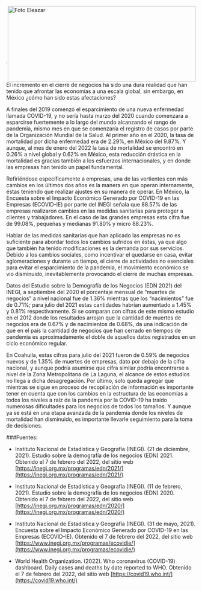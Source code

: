 
<p>
   <a title="ir a Otras Publicaciones" href="http://www.trcimplan.gob.mx/autores/pedro-eleazar-gonzalez-valdez.html"><img class="img-responsive contenido-imagen" src="../imagenes/128/lic-pedro-eleazar-gonzalez-valdez-top2.png" align="right" alt="Foto Eleazar" width="500" height="200"></a>
</p>

</br></br></br></br></br></br></br></br>

---

El incremento en el cierre de negocios ha sido una dura realidad que han tenido que afrontar las economías a una escala global, sin embargo, en México ¿cómo han sido estas afectaciones?

A finales del 2019 comenzó el esparcimiento de una nueva enfermedad llamada COVID-19, y no sería hasta marzo del 2020 cuando comenzara a esparcirse fuertemente a lo largo del mundo alcanzando el rango de pandemia, mismo mes en que se comenzaría el registro de casos por parte de la Organización Mundial de la Salud. Al primer año en el 2020, la tasa de mortalidad por dicha enfermedad era de 2.29%, en México del 9.87%. Y aunque, al mes de enero del 2022 la tasa de mortalidad se encontró en 0.26% a nivel global y 0.62% en México, esta reducción drástica en la mortalidad es gracias también a los esfuerzos internacionales, y en donde las empresas han tenido un papel fundamental.

Refiriéndose específicamente a empresas, una de las vertientes con más cambios en los últimos dos años es la manera en que operan internamente, éstas teniendo que realizar ajustes en su manera de operar. En México, la Encuesta sobre el Impacto Económico Generado por COVID-19 en las Empresas (ECOVID-IE) por parte del INEGI señala que 88.57% de las empresas realizaron cambios en las medidas sanitarias para proteger a clientes y trabajadores. En el caso de las grandes empresas esta cifra fue de 99.08%, pequeñas y medianas 91.80% y micro 88.23%.

Hablar de las medidas sanitarias que han aplicado las empresas no es suficiente para abordar todos los cambios sufridos en éstas, ya que algo que también ha tenido modificaciones es la demanda por sus servicios. Debido a los cambios sociales, como incentivar el quedarse en casa, evitar aglomeraciones y durante un tiempo, el cierre de actividades no esenciales para evitar el esparcimiento de la pandemia, el movimiento económico se vio disminuido, inevitablemente provocando el cierre de muchas empresas.

Datos del Estudio sobre la Demografía de los Negocios (EDN 2021) del INEGI, a septiembre del 2020 el porcentaje mensual de “muertes de negocios” a nivel nacional fue de 1.36% mientras que los “nacimientos” fue de 0.71%; para julio del 2021 estas cantidades habrían aumentado a 1.45% y 0.81% respectivamente. Si se comparan con cifras de este mismo estudio en el 2012 donde los resultados arrojan que la cantidad de muertes de negocios era de 0.67% y de nacimientos de 0.68%, da una indicación de que en el país la cantidad de negocios que han cerrado en tiempos de pandemia es aproximadamente el doble de aquellos datos registrados en un ciclo económico regular.

En Coahuila, estas cifras para julio del 2021 fueron de 0.59% de negocios nuevos y de 1.35% de muertes de empresas, dato por debajo de la cifra nacional, y aunque podría asumirse que cifra similar podría encontrarse a nivel de la Zona Metropolitana de La Laguna, el alcance de estos estudios no llega a dicha desagregación.
Por último, solo queda agregar que mientras se sigue en proceso de recopilación de información es importante tener en cuenta que con los cambios en la estructura de las economías a todos los niveles a raíz de la pandemia por la COVID-19 ha traído numerosas dificultades para los negocios de todos los tamaños. Y aunque ya se está en una etapa avanzada de la pandemia donde los niveles de mortalidad han disminuido, es importante llevarle seguimiento para la toma de decisiones.

###Fuentes:

- Instituto Nacional de Estadística y Geografía (INEGI). (21 de diciembre, 2021). Estudio sobre la demografía de los negocios (EDN) 2021. Obtenido el 7 de febrero del 2022, del sitio web [https://inegi.org.mx/programas/edn/2021/](https://inegi.org.mx/programas/edn/2021/)

- Instituto Nacional de Estadística y Geografía (INEGI). (11 de febrero, 2021). Estudio sobre la demografía de los negocios (EDN) 2020. Obtenido el 7 de febrero del 2022, del sitio web [https://inegi.org.mx/programas/edn/2020/](https://inegi.org.mx/programas/edn/2020/)

- Instituto Nacional de Estadística y Geografía (INEGI). (31 de mayo, 2021). Encuesta sobre el Impacto Económico Generado por COVID-19 en las Empresas (ECOVID-IE). Obtenido el 7 de febrero del 2022, del sitio web [https://www.inegi.org.mx/programas/ecovidie/](https://www.inegi.org.mx/programas/ecovidie/)

- World Health Organization. (2022). Who coronavirus (COVID-19) dashboard. Daily cases and deaths by date reported to WHO. Obtenido el 7 de febrero del 2022, del sitio web [https://covid19.who.int/](https://covid19.who.int/)
